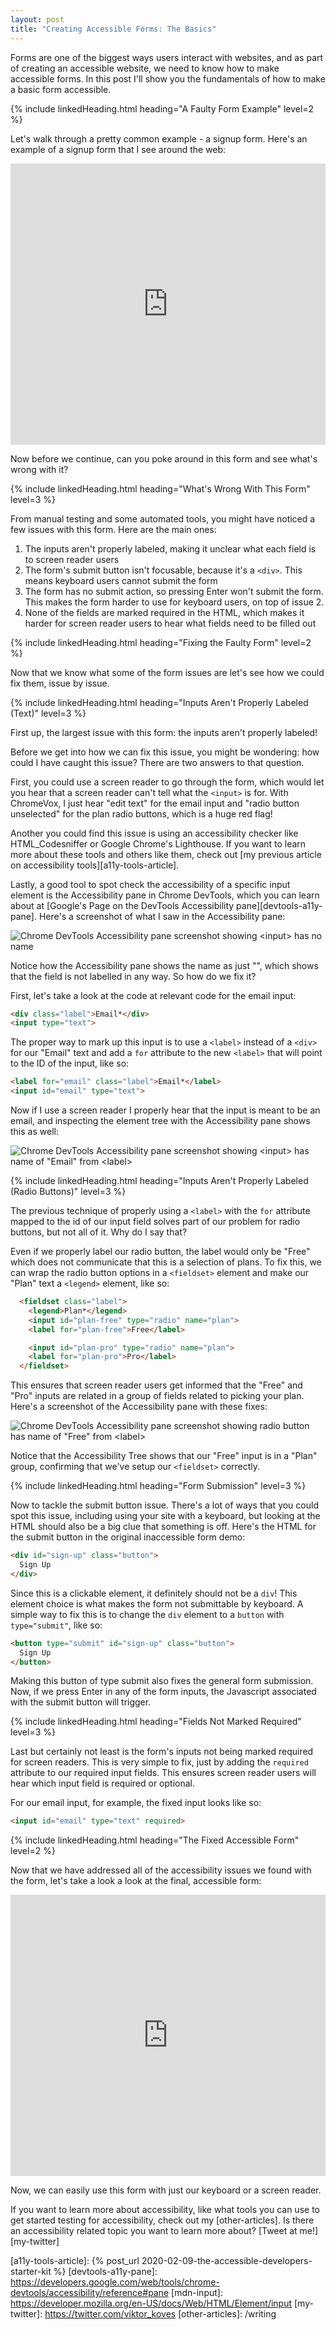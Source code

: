 ```yaml
---
layout: post
title: "Creating Accessible Forms: The Basics"
---
```


Forms are one of the biggest ways users interact with websites, and as part of
creating an accessible website, we need to know how to make accessible forms.
In this post I'll show you the fundamentals of how to make a basic form
accessible.

{% include linkedHeading.html heading="A Faulty Form Example" level=2 %}

Let's walk through a pretty common example - a signup form. Here's an example of a signup form that I see around the web:

<iframe title="Inacessible Form Example"
  src="https://codepen.io/viktorkoves/embed/rNVYPWK?height=400&theme-id=light&default-tab=result"
  height="450" style="width: 100%;" scrolling="no"
  frameborder="no" allowtransparency="true" allowfullscreen="true">
  See the Pen <a href='https://codepen.io/viktorkoves/pen/rNVYPWK'>Inacessible Form</a> by Viktor Köves
  (<a href='https://codepen.io/viktorkoves'>@viktorkoves</a>) on <a href='https://codepen.io'>CodePen</a>.
</iframe>

Now before we continue, can you poke around in this form and see what's wrong with it?

{% include linkedHeading.html heading="What's Wrong With This Form" level=3 %}

From manual testing and some automated tools, you might have noticed a few issues with this form. Here are the main ones:

1. The inputs aren't properly labeled, making it unclear what each field is to screen reader users
2. The form's submit button isn't focusable, because it's a `<div>`. This means keyboard users cannot submit the form
3. The form has no submit action, so pressing Enter won't submit the form. This makes the form harder to use for keyboard users, on top of issue 2.
4. None of the fields are marked required in the HTML, which makes it harder for
  screen reader users to hear what fields need to be filled out

{% include linkedHeading.html heading="Fixing the Faulty Form" level=2 %}

Now that we know what some of the form issues are let's see how we could fix them, issue by issue.

{% include linkedHeading.html heading="Inputs Aren't Properly Labeled (Text)" level=3 %}

First up, the largest issue with this form: the inputs aren't properly labeled!

Before we get into how we can fix this issue, you might be wondering: how could I have caught this issue? There are two answers to that question.

First, you could use a screen reader to go through the form, which would let you hear that a screen reader can't tell what the `<input>` is for. With ChromeVox, I just hear "edit text" for the email input and "radio button unselected" for the plan radio buttons, which is a huge red flag!

Another you could find this issue is using an accessibility checker like HTML_Codesniffer or Google Chrome's Lighthouse. If you want to learn more about these tools and others like them, check out [my previous article on accessibility tools][a11y-tools-article].

Lastly, a good tool to spot check the accessibility of a specific input element is the Accessibility pane in Chrome DevTools, which you can learn about at [Google's Page on the DevTools Accessibility pane][devtools-a11y-pane]. Here's a screenshot of what I saw in the Accessibility pane:

![Chrome DevTools Accessibility pane screenshot showing &lt;input&gt; has no name](/post-assets/form-accessibility-bad-input.png)

Notice how the Accessibility pane shows the name as just "", which shows that the field is not labelled in any way. So how do we fix it?

First, let's take a look at the code at relevant code for the email input:

```html
<div class="label">Email*</div>
<input type="text">
```

The proper way to mark up this input is to use a `<label>` instead of a `<div>` for our "Email" text and add a `for` attribute to the new `<label>` that will point to the ID of the input, like so:

```html
<label for="email" class="label">Email*</label>
<input id="email" type="text">
```

Now if I use a screen reader I properly hear that the input is meant to be an email, and inspecting the element tree with the Accessibility pane shows this as well:

![Chrome DevTools Accessibility pane screenshot showing &lt;input&gt; has name of "Email" from &lt;label&gt;](/post-assets/form-accessibility-good-input.png)

{% include linkedHeading.html heading="Inputs Aren't Properly Labeled (Radio Buttons)" level=3 %}

The previous technique of properly using a `<label>` with the `for` attribute mapped to the id of our input field solves part of our problem for radio buttons, but not all of it. Why do I say that?

Even if we properly label our radio button, the label would only be "Free" which does not communicate that this is a selection of plans. To fix this, we can wrap the radio button options in a `<fieldset>` element and make our "Plan" text a `<legend>` element, like so:

```html
  <fieldset class="label">
    <legend>Plan*</legend>
    <input id="plan-free" type="radio" name="plan">
    <label for="plan-free">Free</label>

    <input id="plan-pro" type="radio" name="plan">
    <label for="plan-pro">Pro</label>
  </fieldset>
```

This ensures that screen reader users get informed that the "Free" and "Pro" inputs are related in a group of fields related to picking your plan. Here's a screenshot of the Accessibility pane with these fixes:

![Chrome DevTools Accessibility pane screenshot showing radio button has name of "Free" from &lt;label&gt;](/post-assets/form-accessibility-good-radio.png)

Notice that the Accessibility Tree shows that our "Free" input is in a "Plan" group, confirming that we've setup our `<fieldset>` correctly.

{% include linkedHeading.html heading="Form Submission" level=3 %}

Now to tackle the submit button issue. There's a lot of ways that you could spot this issue, including using your site with a keyboard, but looking at the HTML should also be  a big clue that something is off. Here's the HTML for the submit button in the original inaccessible form demo:

```html
<div id="sign-up" class="button">
  Sign Up
</div>
```

Since this is a clickable element, it definitely should not be a `div`! This  element choice is what makes the form not submittable by keyboard. A simple
way to fix this is to change the `div` element to a `button` with  `type="submit"`, like so:

```html
<button type="submit" id="sign-up" class="button">
  Sign Up
</button>
```

Making this button of type submit also fixes the general form submission. Now,
if we press Enter in any of the form inputs, the Javascript associated with the
submit button will trigger.

{% include linkedHeading.html heading="Fields Not Marked Required" level=3 %}

Last but certainly not least is the form's inputs not being marked required for screen readers. This is very simple to fix, just by adding the `required` attribute to our required input fields. This ensures screen reader users will hear which input field is required or optional.

For our email input, for example, the fixed input looks like so:

```html
<input id="email" type="text" required>
```

{% include linkedHeading.html heading="The Fixed Accessible Form" level=2 %}

Now that we have addressed all of the accessibility issues we found with the form, let's take a look a look at the final, accessible form:

<iframe title="Inacessible Form Made Accessible"
  src="https://codepen.io/viktorkoves/embed/yLNPZzK?height=265&theme-id=light&default-tab=result"
  height="450" style="width: 100%;" scrolling="no"
  frameborder="no" allowtransparency="true" allowfullscreen="true">
  See the Pen <a href='https://codepen.io/viktorkoves/pen/yLNPZzK'>Inaccessible Form Made Accessible</a> by Viktor Köves
  (<a href='https://codepen.io/viktorkoves'>@viktorkoves</a>) on <a href='https://codepen.io'>CodePen</a>.
</iframe>

Now, we can easily use this form with just our keyboard or a screen reader.

If you want to learn more about accessibility, like what tools you can use to get started testing for accessibility, check out my [other-articles]. Is there an accessibility related topic you want to learn more about? [Tweet at me!][my-twitter]

<!-- All links for simplicity -->
[a11y-tools-article]: {% post_url 2020-02-09-the-accessible-developers-starter-kit %}
[devtools-a11y-pane]: https://developers.google.com/web/tools/chrome-devtools/accessibility/reference#pane
[mdn-input]: https://developer.mozilla.org/en-US/docs/Web/HTML/Element/input
[my-twitter]: https://twitter.com/viktor_koves
[other-articles]: /writing
